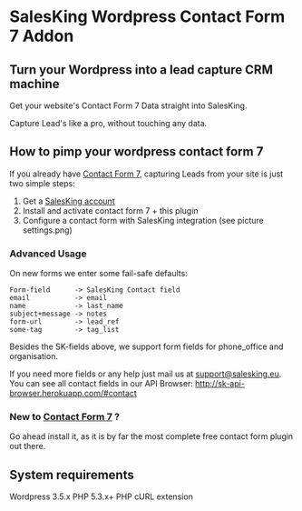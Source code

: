 # SalesKing Wordpress Contact Form 7 Addon

## Turn your Wordpress into a lead capture CRM machine

Get your website's Contact Form 7 Data straight into SalesKing.

Capture Lead's like a pro, without touching any data.


## How to pimp your wordpress contact form 7

If you already have [Contact Form 7](http://wordpress.org/plugins/contact-form-7/), capturing Leads from your site is just two simple steps:

1. Get a [SalesKing account](https://app.salesking.eu/signup/wpcf)
2. Install and activate contact form 7 + this plugin
3. Configure a contact form with SalesKing integration (see picture settings.png)

### Advanced Usage

On new forms we enter some fail-safe defaults:

    Form-field      -> SalesKing Contact field
    email           -> email
    name            -> last_name
    subject+message -> notes
    form-url        -> lead_ref
    some-tag        -> tag_list

Besides the SK-fields above, we support form fields for phone_office and organisation.

If you need more fields or any help just mail us at support@salesking.eu.
You can see all contact fields in our API Browser: http://sk-api-browser.herokuapp.com/#contact



### New to [Contact Form 7](http://wordpress.org/plugins/contact-form-7/) ?

Go ahead install it, as it is by far the most complete free contact form plugin out there.



## System requirements
Wordpress 3.5.x
PHP 5.3.x+
PHP cURL extension
